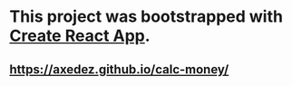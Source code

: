 # This project was bootstrapped with [Create React App](https://github.com/facebook/create-react-app).
## https://axedez.github.io/calc-money/
